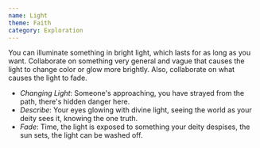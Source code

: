 ```yaml
---
name: Light
theme: Faith
category: Exploration
---
```


You can illuminate something in bright light, which lasts for as long as you want. Collaborate on something very general and vague that causes the light to change color or glow more brightly. Also, collaborate on what causes the light to fade.

* *Changing Light*: Someone's approaching, you have strayed from the path, there's hidden danger here. 
* *Describe*: Your eyes glowing with divine light, seeing the world as your deity sees it, knowing the one truth.
* *Fade*: Time, the light is exposed to something your deity despises, the sun sets, the light can be washed off.